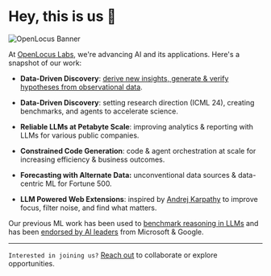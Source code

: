 # Hey, this is us 👋
![OpenLocus Banner](https://github.com/openlocus/.github/assets/948291/d29090ca-e1b8-4783-a32c-324439a8e725)

At [OpenLocus Labs](https://openlocus.ai/), we're advancing AI and its applications. Here's a snapshot of our work:

- **Data-Driven Discovery**: [derive new insights, generate & verify hypotheses from observational data](https://arxiv.org/abs/2402.13610). 

- **Data-Driven Discovery**: setting research direction (ICML 24), creating benchmarks, and agents to accelerate science.
- **Reliable LLMs at Petabyte Scale**: improving analytics & reporting with LLMs for various public companies.
- **Constrained Code Generation**: code & agent orchestration at scale for increasing efficiency & business outcomes.
- **Forecasting with Alternate Data:** unconventional data sources & data-centric ML for Fortune 500.
- **LLM Powered Web Extensions**: inspired by [Andrej Karpathy](https://twitter.com/karpathy/status/1715806187663585287) to improve focus, filter noise, and find what matters.

Our previous ML work has been used to [benchmark reasoning in LLMs](https://blog.research.google/2022/05/language-models-perform-reasoning-via.html) and has been [endorsed by AI leaders](https://www.practicalnlp.ai/#testimonials) from Microsoft & Google. 

-----

`Interested in joining us?` [Reach out](mailto:harshit@openlocus.dev) to collaborate or explore opportunities.

